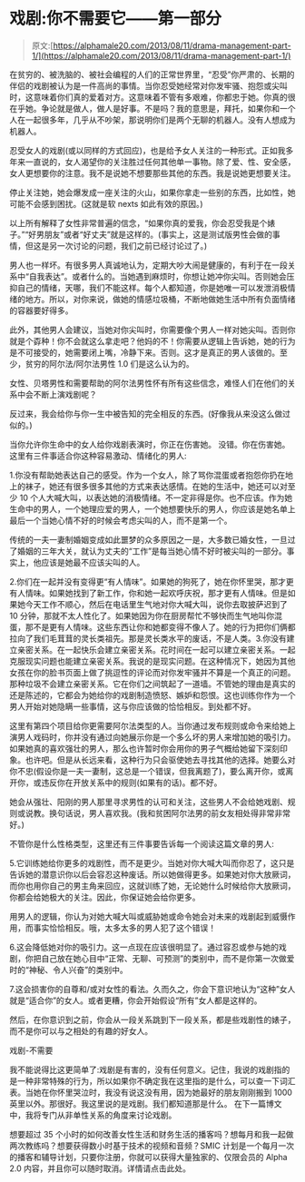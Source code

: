 # 戏剧:你不需要它——第一部分

> 原文:[https://alphamale20.com/2013/08/11/drama-management-part-1/](https://alphamale20.com/2013/08/11/drama-management-part-1/)

在贫穷的、被洗脑的、被社会编程的人们的正常世界里，“忍受”你严肃的、长期的伴侣的戏剧被认为是一件高尚的事情。当你忍受她经常对你发牢骚、抱怨或尖叫时，这意味着你们真的爱着对方。这意味着不管有多艰难，你都忠于她。你真的很在乎她。争论就是做人，做人是好事。不是吗？我的意思是，拜托，如果你和一个人在一起很多年，几乎从不吵架，那说明你们是两个无聊的机器人。没有人想成为机器人。

忍受女人的戏剧(或以同样的方式回应)，也是给予女人关注的一种形式。正如我多年来一直说的，女人渴望你的关注胜过任何其他单一事物。除了爱、性、安全感，女人更想要你的注意。我不是说她不想要那些其他的东西。我是说她更想要关注。

停止关注她，她会爆发成一座关注的火山，如果你拿走一些别的东西，比如性，她可能不会感到困扰。(这就是软 nexts 如此有效的原因。)

以上所有解释了女性非常普遍的信念，“如果你真的爱我，你会忍受我是个婊子。”“好男朋友”或者“好丈夫”就是这样的。(事实上，这是测试版男性会做的事情，但这是另一次讨论的问题，我们之前已经讨论过了。)

男人也一样坏。有很多男人真诚地认为，定期大吵大闹是健康的，有利于在一段关系中“自我表达”。或者什么的。当她遇到麻烦时，你想让她冲你尖叫。否则她会压抑自己的情绪，天哪，我们不能这样。每个人都知道，你是她唯一可以发泄消极情绪的地方。所以，对你来说，做她的情感垃圾桶，不断地做她生活中所有负面情绪的容器要好得多。

此外，其他男人会建议，当她对你尖叫时，你需要像个男人一样对她尖叫。否则你就是个孬种！你不会就这么拿走吧？他妈的不！你需要从逻辑上告诉她，她的行为是不可接受的，她需要闭上嘴，冷静下来。否则。这才是真正的男人该做的。至少，贫穷的阿尔法/阿尔法男性 1.0 们是这么认为的。

女性、贝塔男性和需要帮助的阿尔法男性怀有所有这些信念，难怪人们在他们的关系中会不断上演戏剧呢？

反过来，我会给你与你一生中被告知的完全相反的东西。(好像我从来没这么做过似的。)

当你允许你生命中的女人给你戏剧表演时，你正在伤害她。
没错。你在伤害她。这里有三件事适合你这种容易激动、情绪化的男人:

1.你没有帮助她表达自己的感受。作为一个女人，除了骂你混蛋或者抱怨你扔在地上的袜子，她还有很多很多其他的方式来表达感情。在她的生活中，她还可以对至少 10 个人大喊大叫，以表达她的消极情绪。不一定非得是你。也不应该。作为她生命中的男人，一个她理应爱的男人，一个她想要快乐的男人，你应该是她名单上最后一个当她心情不好的时候会考虑尖叫的人，而不是第一个。

传统的一夫一妻制婚姻变成如此噩梦的众多原因之一是，大多数已婚女性，一旦过了婚姻的三年大关，就认为丈夫的“工作”是每当她心情不好时被尖叫的一部分。事实上，他应该是她最不应该尖叫的人。

2.你们在一起并没有变得更“有人情味”。如果她的狗死了，她在你怀里哭，那才更有人情味。如果她找到了新工作，你和她一起欢呼庆祝，那才更有人情味。但是如果她今天工作不顺心，然后在电话里生气地对你大喊大叫，说你去取披萨迟到了 10 分钟，那就不太人性化了。如果她因为你在厨房帮忙不够快而生气地叫你混蛋，那不是更有人情味。这些东西让你和她都变得不像人了。她的行为把你们俩都拉向了我们毛茸茸的灵长类祖先。那是灵长类水平的废话，不是人类。3.你没有建立亲密关系。在一起快乐会建立亲密关系。花时间在一起可以建立亲密关系。一起克服现实问题也能建立亲密关系。我说的是现实问题。在这种情况下，她因为其他女孩在你的脸书页面上做了挑逗性的评论而对你发牢骚并不算是一个真正的问题。那种垃圾不会建立亲密关系。它在你们之间筑起了一道墙。不管她的理由是真实的还是陈述的，它都会为她给你的戏剧制造愤怒、嫉妒和怨恨。这也训练你作为一个男人开始对她隐瞒一些事情，这与你应该做的恰恰相反。到处都不好。

这里有第四个项目给你更需要阿尔法类型的人。当你通过发布规则或命令来给她上演男人戏码时，你并没有通过向她展示你是一个多么坏的男人来增加她的吸引力。如果她真的喜欢强壮的男人，那么也许暂时你会用你的男子气概给她留下深刻印象。也许吧。但是从长远来看，这种行为只会驱使她去寻找其他的选择。她要么对你不忠(假设你是一夫一妻制，这总是一个错误，但我离题了)，要么离开你，或离开你，或违反你在开放关系中的规则(如果有的话)。都不好。

她会从强壮、阳刚的男人那里寻求男性的认可和关注，这些男人不会给她戏剧、规则或说教。换句话说，男人喜欢我。(我和贫困阿尔法男的前女友相处得非常非常好。)

不管你是什么性格类型，这里还有三件事要告诉每一个阅读这篇文章的男人:

5.它训练她给你更多的戏剧性，而不是更少。当她对你大喊大叫而你忍了，这只是告诉她的潜意识你以后会容忍这种废话。所以她做得更多。如果她对你大放厥词，而你也用你自己的男主角来回应，这就训练了她，无论她什么时候给你大放厥词，你都会给她极大的关注。因此，你保证她会给你更多。

用男人的逻辑，你认为对她大喊大叫或威胁她或命令她会对未来的戏剧起到威慑作用，而事实恰恰相反。哦，太多太多的男人犯了这个错误！

6.这会降低她对你的吸引力。这一点现在应该很明显了。通过容忍或参与她的戏剧，你把自己放在她心目中“正常、无聊、可预测”的类别中，而不是你第一次做爱时的“神秘、令人兴奋”的类别中。

7.这会损害你的自尊和/或对女性的看法。久而久之，你会下意识地认为“这种”女人就是“适合你”的女人。或者更糟，你会开始假设“所有”女人都是这样的。

然后，在你意识到之前，你会从一段关系跳到下一段关系，都是些戏剧性的婊子，而不是你可以与之相处的有趣的好女人。

戏剧-不需要

我不能说得比这更简单了:戏剧是有害的，没有任何意义。记住，我说的戏剧指的是一种非常特殊的行为，所以如果你不确定我在这里指的是什么，可以查一下词汇表。当她在你怀里哭泣时，我没有说这没有用，因为她最好的朋友刚刚搬到 1000 英里以外。那很好。我这里说的是戏剧。我们都知道那是什么。
在下一篇博文中，我将专门从非单性关系的角度来讨论戏剧。

想要超过 35 个小时的如何改善女性生活和财务生活的播客吗？想每月和我一起做两次教练吗？想要获得数小时基于技术的视频和音频？SMIC 计划是一个每月一次的播客和辅导计划，只要你注册，你就可以获得大量独家的、仅限会员的 Alpha 2.0 内容，并且你可以随时取消。详情请点击此处。
